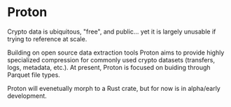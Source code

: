 # Proton

Crypto data is ubiquitous, "free", and public... yet it is largely unusable if trying to reference at scale. <br>

Building on open source data extraction tools Proton aims to provide highly specialized compression for commonly used crypto datasets (transfers, logs, metadata, etc.). At present, Proton is focused on buiding through Parquet file types.

Proton will evenetually morph to a Rust crate, but for now is in alpha/early development.
<!-- - **Note**: After installation, replace `cargo run` with `terrier`
- **Note**: Supported file types: `Rust`, `Python`, `Javascript`. -->


<!-- ## Quick Commands `cargo run`

- **Grep search for keywords**: `cargo run -- grep -p "src/main.rs" -k searching`
- **Get functions in file**: `cargo run -- func -p "src/main.rs"`
- **Find how functions are interconnected**: `cargo run -- link -p "src/"`
- **Function tree analysis**: `cargo run -- tree -p "src/main.rs"`
 -->

